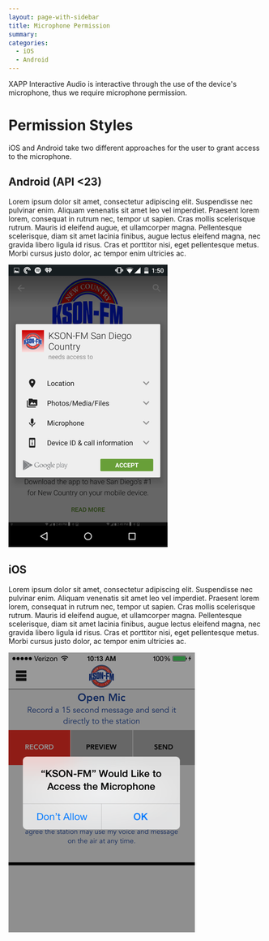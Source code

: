 ```yaml
---
layout: page-with-sidebar
title: Microphone Permission
summary:
categories:
  - iOS
  - Android
---
```


XAPP Interactive Audio is interactive through the use of the device's microphone, thus we require microphone permission.

# Permission Styles

iOS and Android take two different approaches for the user to grant access to the microphone.   

## Android (API <23)

<div class="row">
  <div class="col-sm-6">
    <p>Lorem ipsum dolor sit amet, consectetur adipiscing elit. Suspendisse nec pulvinar enim. Aliquam venenatis sit amet leo vel imperdiet. Praesent lorem lorem, consequat in rutrum nec, tempor ut sapien. Cras mollis scelerisque rutrum. Mauris id eleifend augue, et ullamcorper magna. Pellentesque scelerisque, diam sit amet lacinia finibus, augue lectus eleifend magna, nec gravida libero ligula id risus. Cras et porttitor nisi, eget pellentesque metus. Morbi cursus justo dolor, ac tempor enim ultricies ac.</p>
  </div>
  <div class="col-sm-6">
    <img src="/img/microphone-permissions/kson-fm-android.png"></img>
  </div>
</div>

## iOS

<div class="row">
  <div class="col-sm-6">
    <p>Lorem ipsum dolor sit amet, consectetur adipiscing elit. Suspendisse nec pulvinar enim. Aliquam venenatis sit amet leo vel imperdiet. Praesent lorem lorem, consequat in rutrum nec, tempor ut sapien. Cras mollis scelerisque rutrum. Mauris id eleifend augue, et ullamcorper magna. Pellentesque scelerisque, diam sit amet lacinia finibus, augue lectus eleifend magna, nec gravida libero ligula id risus. Cras et porttitor nisi, eget pellentesque metus. Morbi cursus justo dolor, ac tempor enim ultricies ac.</p>
  </div>
  <div class="col-sm-6">
    <img class="img-responsive" src="/img/microphone-permissions/kson-fm-ios.png"></img>
  </div>
</div>
